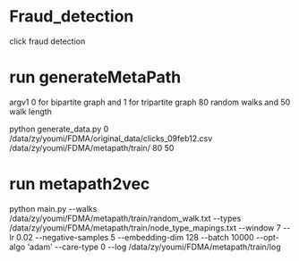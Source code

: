 # Fraud_detection
click fraud detection


# run generateMetaPath
argv1 0 for bipartite graph and 1 for tripartite graph
80 random walks and 50 walk length

python generate_data.py 0 /data/zy/youmi/FDMA/original_data/clicks_09feb12.csv /data/zy/youmi/FDMA/metapath/train/ 80 50



# run metapath2vec
python main.py --walks /data/zy/youmi/FDMA/metapath/train/random_walk.txt --types /data/zy/youmi/FDMA/metapath/train/node_type_mapings.txt --window 7 --lr 0.02 --negative-samples 5 --embedding-dim 128 --batch 10000 --opt-algo 'adam' --care-type 0 --log /data/zy/youmi/FDMA/metapath/train/log
